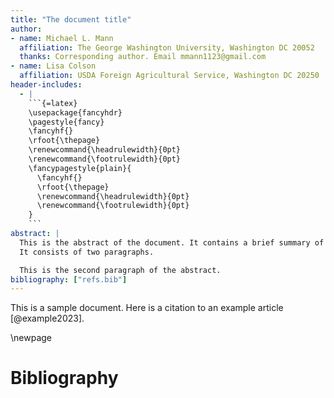 ```yaml
---
title: "The document title"
author:
- name: Michael L. Mann
  affiliation: The George Washington University, Washington DC 20052
  thanks: Corresponding author. Email mmann1123@gmail.com
- name: Lisa Colson
  affiliation: USDA Foreign Agricultural Service, Washington DC 20250
header-includes:
  - |
    ```{=latex}
    \usepackage{fancyhdr}
    \pagestyle{fancy}
    \fancyhf{}
    \rfoot{\thepage}
    \renewcommand{\headrulewidth}{0pt}
    \renewcommand{\footrulewidth}{0pt}
    \fancypagestyle{plain}{
      \fancyhf{}
      \rfoot{\thepage}
      \renewcommand{\headrulewidth}{0pt}
      \renewcommand{\footrulewidth}{0pt}
    }
    ```
abstract: |
  This is the abstract of the document. It contains a brief summary of the content and objectives of the document.
  It consists of two paragraphs.

  This is the second paragraph of the abstract.
bibliography: ["refs.bib"]
---
```


This is a sample document. Here is a citation to an example article [@example2023].

\newpage
# Bibliography


<!-- compile working with:
pandoc test.md --template=mytemplate.tex -o output.pdf --bibliography=refs.bib --pdf-engine=xelatex --citeproc -->